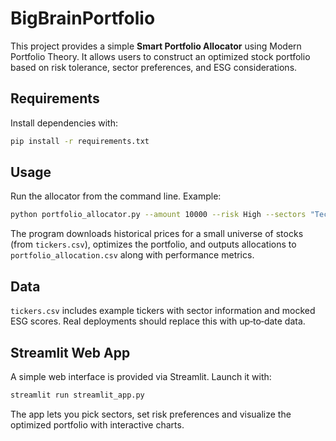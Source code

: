 # BigBrainPortfolio

This project provides a simple **Smart Portfolio Allocator** using Modern Portfolio Theory.
It allows users to construct an optimized stock portfolio based on risk tolerance,
sector preferences, and ESG considerations.

## Requirements

Install dependencies with:

```bash
pip install -r requirements.txt
```

## Usage

Run the allocator from the command line. Example:

```bash
python portfolio_allocator.py --amount 10000 --risk High --sectors "Technology,Healthcare" --esg --nstocks 8
```

The program downloads historical prices for a small universe of stocks
(from `tickers.csv`), optimizes the portfolio, and outputs allocations to
`portfolio_allocation.csv` along with performance metrics.

## Data

`tickers.csv` includes example tickers with sector information and mocked ESG scores.
Real deployments should replace this with up‑to‑date data.

## Streamlit Web App

A simple web interface is provided via Streamlit. Launch it with:

```bash
streamlit run streamlit_app.py
```

The app lets you pick sectors, set risk preferences and visualize the optimized
portfolio with interactive charts.

